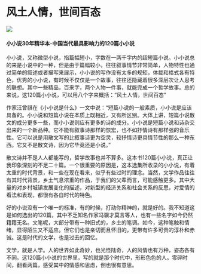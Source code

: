 # 风土人情，世间百态
![](media/15624008534349/15624091889324.jpg)
#### 小小说30年精华本-中国当代最具影响力的120篇小小说

小小说，又称微型小说，指篇幅短小，字数在一两千字内的超短篇小说。小小说总的来是小说中的一种，但是由于篇幅较小，往往叙事情节非常简单，人物特性也通过简单的叙述或者描写来展示，小小说的写作没有太多的规矩，体裁和格式各有特色，优秀的小小说，有时候不仅仅是一个故事，往往还隐藏着很多深层次让人思考的联想。其中一些精品，百来字，两个人物一件事，就能完成一个哲学故事。总的来说，这120篇小小说，可以用八个字来概括：“风土人情，世间百态”

作家汪曾祺在《小小说是什么》一文中说：“短篇小说的一般素质，小小说是应该具备的。小小说和短篇小说在本质上既相近，又有所区别。大体上讲，短篇小说散文的成分更多一些，而小小说则应有更多的诗的成分。小小说是短篇小说和诗杂交出来的一个新品种。它不能有叙事诗那样的恢宏，也不如抒情诗有那样强的音乐性。它可以说是用散文写的比叙事诗更为空灵，较抒情诗更具情节性的那么一种东西。它又不是散文诗，因为它毕竟还是小说。”

散文诗并不是人人都能写的，哲学故事也并不算多。这本书120篇小小说，真正让我印象深刻的不足二十篇。一个很重要的原因是，这本选集所收录的小小说，有着太重的时代背景，和一些在现在看来，似乎有些过时的理念。当然，文学作品往往有其时代背景，乡土气息浓重的作品，于我们的父辈而言，可能感触更多。其中大量的对乡村城镇发展变化的描述，对新型的经济关系和社会关系的反思，对爱情的看法和表现，都很有各自时代的特色。

好的小说没有一个唯一的标准，有的时候，打动你精神的，就是好的。我不知道这是如何选出的120篇，其中不乏知名作家冯骥才莫言等人，也有一些名字如今仍然籍籍无名。文笔呢，大部分带有一种旧式的，乡土的笔调。如今，这种笔触和情绪，显得陌生又不适应。但它们也是亲切而且怀旧的，更带有许多可贵的淳朴和赤诚。这是时代的文学，也是过去的回忆。

文学，就是人学。人的世界如此奇妙，也光怪陆奇，人的风情也有万种，姿态各有不同。这120篇小小说的世界里，写的就是那个时代中，形形色色的人。零碎时间，翻看两篇，感受其中的情感和思虑，倒也很有意思。